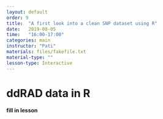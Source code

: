 ```yaml
---
layout: default
order: 9
title:  "A first look into a clean SNP dataset using R"
date:   2019-08-05
time:   "16:00-17:00"
categories: main
instructor: "Pati"
materials: files/fakefile.txt
material-type: ""
lesson-type: Interactive
---
```


ddRAD data in R
===


#### fill in lesson
